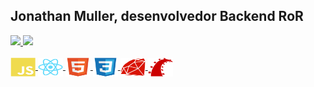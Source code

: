 ## Jonathan Muller, desenvolvedor Backend RoR

 <div>
  <a href="https://github.com/JonathanMuller-bit/JonathanMuller-bit">
  <img height="180em" src="https://github-readme-stats.vercel.app/api?username=JonathanMuller-bit&show_icons=true&theme=dark&include_all_commits=true&count_private=true"/>
  <img height="180em" src="https://github-readme-stats.vercel.app/api/top-langs/?username=JonathanMuller-bit&layout=compact&langs_count=16&theme=dark"/>
</div>
<div style="display: inline_block"><br>
  <img align="center" alt="Jonathan-Js" height="30" width="40" src="https://raw.githubusercontent.com/devicons/devicon/master/icons/javascript/javascript-plain.svg">
  <img align="center" alt="Jonathan-React" height="30" width="40" src="https://raw.githubusercontent.com/devicons/devicon/master/icons/react/react-original.svg">
  <img align="center" alt="Jonathan-HTML" height="30" width="40" src="https://raw.githubusercontent.com/devicons/devicon/master/icons/html5/html5-original.svg">
  <img align="center" alt="Jonathan-CSS" height="30" width="40" src="https://raw.githubusercontent.com/devicons/devicon/master/icons/css3/css3-original.svg">
  <img align="center" alt="Jonathan-Ruby" height="30" width="40" src="https://raw.githubusercontent.com/devicons/devicon/master/icons/ruby/ruby-plain.svg">
  <img align="center" alt="Jonathan-Rails" height="30" width="40" src="https://raw.githubusercontent.com/devicons/devicon/master/icons/rails/rails-plain.svg">
</div>
